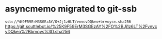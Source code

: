 # asyncmemo migrated to git-ssb

`ssb://%K9F59ErM3SGEzAY/O+Jj1z6LT/vnvcvDQkeo+brvoys=.sha256`
https://git.scuttlebot.io/%25K9F59ErM3SGEzAY%2FO%2BJj1z6LT%2FvnvcvDQkeo%2Bbrvoys%3D.sha256
